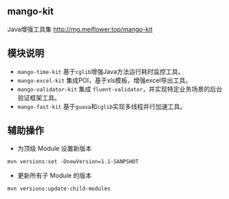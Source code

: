 ## mango-kit
Java增强工具集 http://mg.meiflower.top/mango-kit

## 模块说明
* `mango-time-kit` 基于`cglib`增强Java方法运行耗时监控工具。
* `mango-excel-kit` 集成POI，基于xls模板，增强excel导出工具。
* `mango-validator-kit` 集成 `fluent-validator`，并实现特定业务场景的后台验证框架工具。
* `mango-fast-kit` 基于`guava`和`cglib`实现多线程并行加速工具。


## 辅助操作
* 为顶级 Module 设置新版本
```
mvn versions:set -DnewVersion=1.1-SANPSHOT
```
* 更新所有子 Module 的版本
```
mvn versions:update-child-modules
```
